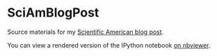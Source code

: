 SciAmBlogPost
=============

Source materials for my [Scientific American blog post](http://blogs.scientificamerican.com/sa-visual/2014/09/16/visualizing-4-dimensional-asteroids/).

You can view a rendered version of the IPython notebook [on nbviewer](http://nbviewer.ipython.org/github/jakevdp/SciAmBlogPost/blob/master/AsteroidVis.ipynb).

